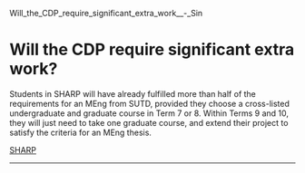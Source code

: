 Will_the_CDP_require_significant_extra_work__-_Sin



Will the CDP require significant extra work?
============================================

Students in SHARP will have already fulfilled more than half of the requirements for an MEng from SUTD, provided they choose a cross-listed undergraduate and graduate course in Term 7 or 8. Within Terms 9 and 10, they will just need to take one graduate course, and extend their project to satisfy the criteria for an MEng thesis.

[SHARP](https://www.sutd.edu.sg/tag/sharp/)

---

